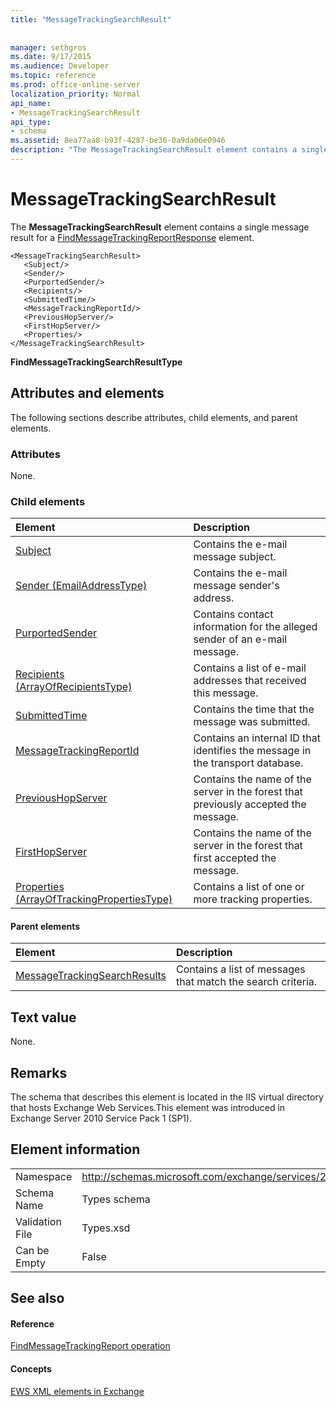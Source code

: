 ```yaml
---
title: "MessageTrackingSearchResult"
 
 
manager: sethgros
ms.date: 9/17/2015
ms.audience: Developer
ms.topic: reference
ms.prod: office-online-server
localization_priority: Normal
api_name:
- MessageTrackingSearchResult
api_type:
- schema
ms.assetid: 8ea77aa8-b93f-4287-be36-0a9da06e0946
description: "The MessageTrackingSearchResult element contains a single message result for a FindMessageTrackingReportResponse element."
---
```


# MessageTrackingSearchResult

The **MessageTrackingSearchResult** element contains a single message result for a [FindMessageTrackingReportResponse](findmessagetrackingreportresponse.md) element. 
  
```
<MessageTrackingSearchResult>
   <Subject/>
   <Sender/>
   <PurportedSender/>
   <Recipients/>
   <SubmittedTime/>
   <MessageTrackingReportId/>
   <PreviousHopServer/>
   <FirstHopServer/>
   <Properties/>
</MessageTrackingSearchResult>
```

 **FindMessageTrackingSearchResultType**
## Attributes and elements

The following sections describe attributes, child elements, and parent elements.
  
### Attributes

None.
  
### Child elements

|**Element**|**Description**|
|:-----|:-----|
|[Subject](subject.md) <br/> |Contains the e-mail message subject.  <br/> |
|[Sender (EmailAddressType)](sender-emailaddresstype.md) <br/> |Contains the e-mail message sender's address.  <br/> |
|[PurportedSender](purportedsender.md) <br/> |Contains contact information for the alleged sender of an e-mail message.  <br/> |
|[Recipients (ArrayOfRecipientsType)](recipients-arrayofrecipientstype.md) <br/> |Contains a list of e-mail addresses that received this message.  <br/> |
|[SubmittedTime](submittedtime.md) <br/> |Contains the time that the message was submitted.  <br/> |
|[MessageTrackingReportId](messagetrackingreportid.md) <br/> |Contains an internal ID that identifies the message in the transport database.  <br/> |
|[PreviousHopServer](previoushopserver.md) <br/> |Contains the name of the server in the forest that previously accepted the message.  <br/> |
|[FirstHopServer](firsthopserver.md) <br/> |Contains the name of the server in the forest that first accepted the message.  <br/> |
|[Properties (ArrayOfTrackingPropertiesType)](properties-arrayoftrackingpropertiestype.md) <br/> |Contains a list of one or more tracking properties.  <br/> |
   
#### Parent elements

|**Element**|**Description**|
|:-----|:-----|
|[MessageTrackingSearchResults](messagetrackingsearchresults.md) <br/> |Contains a list of messages that match the search criteria.  <br/> |
   
## Text value

None.
  
## Remarks

The schema that describes this element is located in the IIS virtual directory that hosts Exchange Web Services.This element was introduced in Exchange Server 2010 Service Pack 1 (SP1).
  
## Element information

|||
|:-----|:-----|
|Namespace  <br/> |http://schemas.microsoft.com/exchange/services/2006/types  <br/> |
|Schema Name  <br/> |Types schema  <br/> |
|Validation File  <br/> |Types.xsd  <br/> |
|Can be Empty  <br/> |False  <br/> |
   
## See also

#### Reference

[FindMessageTrackingReport operation](findmessagetrackingreport-operation.md)
#### Concepts

[EWS XML elements in Exchange](ews-xml-elements-in-exchange.md)

